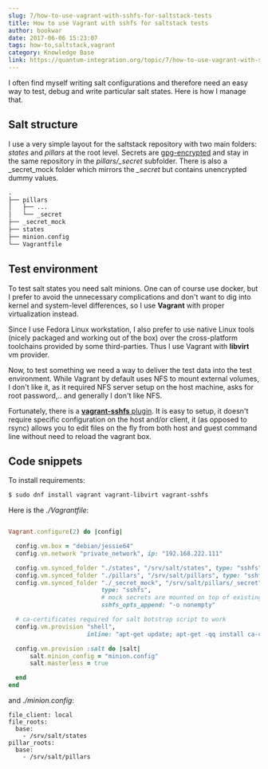 ```yaml
---
slug: 7/how-to-use-vagrant-with-sshfs-for-saltstack-tests
title: How to use Vagrant with sshfs for saltstack tests
author: bookwar
date: 2017-06-06 15:23:07
tags: how-to,saltstack,vagrant
category: Knowledge Base
link: https://quantum-integration.org/topic/7/how-to-use-vagrant-with-sshfs-for-saltstack-tests
---
```


I often find myself writing salt configurations and therefore need an easy way to test, debug and write particular salt states. Here is how I manage that.

## Salt structure

I use a very simple layout for the saltstack repository with two main folders: *states* and *pillars* at the root level. Secrets are [gpg-encrypted](https://docs.saltstack.com/en/latest/ref/renderers/all/salt.renderers.gpg.html) and stay in the same repository in the *pillars/_secret* subfolder.
There is also a _secret_mock folder which mirrors the *_secret*  but contains unencrypted dummy values.

```txt
.
├── pillars
│   ├── ...
│   └── _secret
├── _secret_mock
├── states
├── minion.config
└── Vagrantfile

```

## Test environment
To test salt states you need salt minions. One can of course use docker, but I prefer to avoid the unnecessary complications and don't want to dig into kernel and system-level differences, so I use **Vagrant** with proper virtualization instead.

Since I use Fedora Linux workstation, I also prefer to use native Linux tools (nicely packaged and working out of the box) over the cross-platform toolchains provided by some third-parties. Thus I use Vagrant with **libvirt** vm provider.

Now, to test something we need a way to deliver the test data into the test environment. While Vagrant by default uses NFS to mount external volumes, I don't like it, as it required NFS server setup on the host machine, asks for root password,.. and generally I don't like NFS.

Fortunately, there is a [**vagrant-sshfs** plugin](https://fedoramagazine.org/vagrant-sharing-folders-vagrant-sshfs/). It is easy to setup, it doesn't require specific configuration on the host and/or client, it (as opposed to rsync) allows you to edit files on the fly from both host and guest command line without need to reload the vagrant box.

## Code snippets

To install requirements:
```bash
$ sudo dnf install vagrant vagrant-libvirt vagrant-sshfs
```
Here  is the *./Vagrantfile*:
```ruby

Vagrant.configure(2) do |config|

  config.vm.box = "debian/jessie64"
  config.vm.network "private_network", ip: "192.168.222.111"

  config.vm.synced_folder "./states", "/srv/salt/states", type: "sshfs"
  config.vm.synced_folder "./pillars", "/srv/salt/pillars", type: "sshfs"
  config.vm.synced_folder "./_secret_mock", "/srv/salt/pillars/_secret",
                          type: "sshfs",
                          # mock secrets are mounted on top of existing _secret folder
                          sshfs_opts_append: "-o nonempty" 

  # ca-certificates required for salt botstrap script to work
  config.vm.provision "shell",
                      inline: "apt-get update; apt-get -qq install ca-certificates curl"

  config.vm.provision :salt do |salt|
      salt.minion_config = "minion.config"
      salt.masterless = true

  end
end
```
and *./minion.config*:
```
file_client: local
file_roots:
  base:
    - /srv/salt/states
pillar_roots:
  base:
    - /srv/salt/pillars
```

